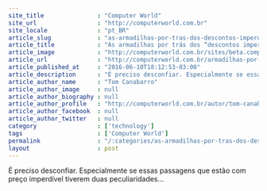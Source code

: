 ```yaml
---
site_title               : "Computer World"
site_url                 : "http://computerworld.com.br"
site_locale              : "pt_BR"
article_slug             : "as-armadilhas-por-tras-dos-descontos-imperdiveis-nas-passagens-aereas"
article_title            : "As armadilhas por trás dos “descontos imperdíveis” nas passagens aéreas"
article_image            : "http://computerworld.com.br/sites/beta.computerworld.com.br/files/news_articles/aviao.jpg"
article_url              : "http://computerworld.com.br/armadilhas-por-tras-dos-descontos-imperdiveis-nas-passagens-aereas"
article_published_at     : "2016-06-10T18:12:53-03:00"
article_description      : "É preciso desconfiar. Especialmente se essas passagens que estão com preço imperdível tiverem duas peculiaridades..."
article_author_name      : "Tom Canabarro"
article_author_image     : null
article_author_biography : null
article_author_profile   : "http://computerworld.com.br/autor/tom-canabarro"
article_author_facebook  : null
article_author_twitter   : null
category                 : ['technology']
tags                     : ['Computer World']
permalink                : "/:categories/as-armadilhas-por-tras-dos-descontos-imperdiveis-nas-passagens-aereas/"
layout                   : post
---
```


É preciso desconfiar. Especialmente se essas passagens que estão com preço imperdível tiverem duas peculiaridades...
